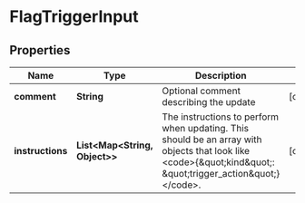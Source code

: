 

# FlagTriggerInput


## Properties

| Name | Type | Description | Notes |
|------------ | ------------- | ------------- | -------------|
|**comment** | **String** | Optional comment describing the update |  [optional] |
|**instructions** | **List&lt;Map&lt;String, Object&gt;&gt;** | The instructions to perform when updating. This should be an array with objects that look like &lt;code&gt;{\&quot;kind\&quot;: \&quot;trigger_action\&quot;}&lt;/code&gt;. |  [optional] |



